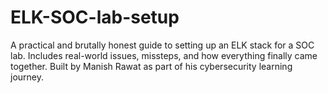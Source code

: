 # ELK-SOC-lab-setup
A practical and brutally honest guide to setting up an ELK stack for a SOC lab. Includes real-world issues, missteps, and how everything finally came together. Built by Manish Rawat as part of his cybersecurity learning journey.
